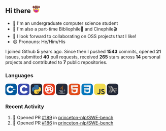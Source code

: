## Hi there <picture><img src="./assets/cowboy.png" alt="Cowboy Hat Face" width="25" height="25" /></picture>

- 📖 I'm an undergraduate computer science student
- 🔭 I'm also a part-time Bibliophile📕 and Cinephile🎬
- 👯 I look forward to collaborating on OSS projects that I like!
- 😄 Pronouns: He/Him/His

I joined Github **5** years ago. Since then I pushed **1543** commits, opened **21** issues, submitted **40** pull requests, received **265** stars across **14** personal projects and contributed to **7** public repositories.

### Languages

<p float="left">
<picture><img src="./assets/cpp.svg" alt="cpp" width="36" /></picture>
<picture><img src="./assets/c.svg" alt="c" width="36" /></picture>
<picture><img src="./assets/py.svg" alt="python" width="36" /></picture>
<picture><img src="./assets/rust.svg" alt="rust" width="36" /></picture>
<picture><img src="./assets/java.svg" alt="java" width="36" /></picture>
<picture><img src="./assets/html.svg" alt="html" width="36" /></picture>
<picture><img src="./assets/css.svg" alt="css" width="36" /></picture>
<picture><img src="./assets/js.svg" alt="js" width="36" /></picture>
<picture><img src="./assets/haskell.svg" alt="haskell" width="36" /></picture>
</p>

### Recent Activity

<!--START_SECTION:activity-->
1. 💪 Opened PR [#189](https://github.com/princeton-nlp/SWE-bench/pull/189) in [princeton-nlp/SWE-bench](https://github.com/princeton-nlp/SWE-bench)
2. 💪 Opened PR [#186](https://github.com/princeton-nlp/SWE-bench/pull/186) in [princeton-nlp/SWE-bench](https://github.com/princeton-nlp/SWE-bench)
<!--END_SECTION:activity-->

